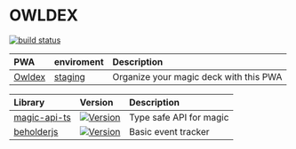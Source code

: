 # OWLDEX
[![build status](https://travis-ci.com/remunizz/owldex.svg?branch=master)](https://travis-ci.com/remunizz/owldex)

|PWA|enviroment|Description|
|:--|:---------|:----------|
|[Owldex](https://github.com/remunizz/owldex/tree/master/packages/owldex)|[staging](https://staging.owldex.com/)|Organize your magic deck with this PWA|


|Library|Version|Description|
|:------|:------|:----------|
|[magic-api-ts](https://github.com/remunizz/owldex/tree/master/packages/magic-api-http)|[![Version](https://img.shields.io/npm/v/magic-api-ts.svg)](https://www.npmjs.org/package/magic-api-ts)|Type safe API for magic|
|[beholderjs](https://github.com/remunizz/owldex/tree/master/packages/beholder)|[![Version](https://img.shields.io/npm/v/beholderjs.svg)](https://www.npmjs.org/package/beholderjs)|Basic event tracker|